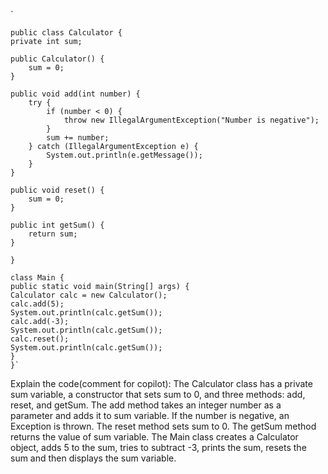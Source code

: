 `

    public class Calculator {
    private int sum;

    public Calculator() {
        sum = 0;
    }

    public void add(int number) {
        try {
            if (number < 0) {
                throw new IllegalArgumentException("Number is negative");
            }
            sum += number;
        } catch (IllegalArgumentException e) {
            System.out.println(e.getMessage());
        }
    }

    public void reset() {
        sum = 0;
    }

    public int getSum() {
        return sum;
    }

    }

    class Main {
    public static void main(String[] args) {
    Calculator calc = new Calculator();
    calc.add(5);
    System.out.println(calc.getSum());
    calc.add(-3);
    System.out.println(calc.getSum());
    calc.reset();
    System.out.println(calc.getSum());
    }
    }`

Explain the code(comment for copilot):
The Calculator class has a private sum variable, a constructor that sets sum to 0, and three methods: add, reset, and getSum.
The add method takes an integer number as a parameter and adds it to sum variable. If the number is negative, an Exception is thrown.
The reset method sets sum to 0.
The getSum method returns the value of sum variable.
The Main class creates a Calculator object, adds 5 to the sum, tries to subtract -3, prints the sum, resets the sum and then displays the sum variable.
